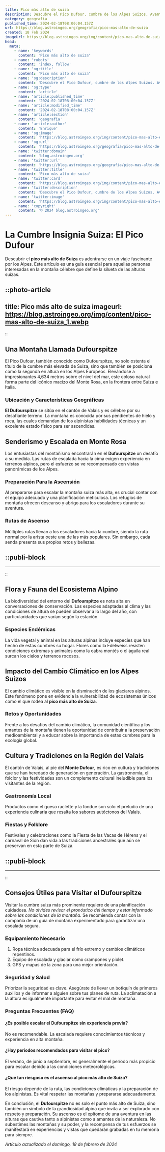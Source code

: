 ```yaml
---
title: Pico más alto de suiza
description: Descubre el Pico Dufour, cumbre de los Alpes Suizos. Aventúrate en su ascenso y vive la majestuosidad de las montañas más altas de Suiza.
category: geografia
published_time: 2024-02-18T08:00:04.157Z
url: https://blog.astroingeo.org/geografia/pico-mas-alto-de-suiza
created: 18 Feb 2024
imageUrl: https://blog.astroingeo.org/img/content/pico-mas-alto-de-suiza_1.webp
head:
  meta:
    - name: 'keywords'
      content: 'Pico más alto de suiza'
    - name: 'robots'
      content: 'index, follow'
    - name: 'og:title'
      content: 'Pico más alto de suiza'
    - name: 'og:description'
      content: 'Descubre el Pico Dufour, cumbre de los Alpes Suizos. Aventúrate en su ascenso y vive la majestuosidad de las montañas más altas de Suiza.'
    - name: 'og:type'
      content: 'article'
    - name: 'article:published_time'
      content: '2024-02-18T08:00:04.157Z'
    - name: 'article:modified_time'
      content: '2024-02-18T08:00:04.157Z'
    - name: 'article:section'
      content: 'geografia'
    - name: 'article:author'
      content: 'Enrique'
    - name: 'og:image'
      content: 'https://blog.astroingeo.org/img/content/pico-mas-alto-de-suiza_1.webp'
    - name: 'og:url'
      content: 'https://blog.astroingeo.org/geografia/pico-mas-alto-de-suiza'
    - name: 'twitter:domain'
      content: 'blog.astroingeo.org'
    - name: 'twitter:url'
      content: 'https://blog.astroingeo.org/geografia/pico-mas-alto-de-suiza'
    - name: 'twitter:title'
      content: 'Pico más alto de suiza'
    - name: 'twitter:card'
      content: 'https://blog.astroingeo.org/img/content/pico-mas-alto-de-suiza_1.webp'
    - name: 'twitter:description'
      content: 'Descubre el Pico Dufour, cumbre de los Alpes Suizos. Aventúrate en su ascenso y vive la majestuosidad de las montañas más altas de Suiza.'
    - name: 'twitter:image'
      content: 'https://blog.astroingeo.org/img/content/pico-mas-alto-de-suiza_1.webp'
    - name: 'copyright'
      content: '© 2024 blog.astroingeo.org'
---
```

# La Cumbre Insignia Suiza: El Pico Dufour

Descubrir el **pico más alto de Suiza** es adentrarse en un viaje fascinante por los Alpes. Este artículo es una guía esencial para aquellas personas interesadas en la montaña célebre que define la silueta de las alturas suizas.


::photo-article
---
title: Pico más alto de suiza
imageurl: https://blog.astroingeo.org/img/content/pico-mas-alto-de-suiza_1.webp
---
::


## Una Montaña Llamada Dufourspitze

El Pico Dufour, también conocido como Dufourspitze, no solo ostenta el título de la cumbre más elevada de Suiza, sino que también se posiciona como la segunda en altura en los Alpes Europeos. Elevándose a impresionantes 4,634 metros sobre el nivel del mar, este coloso natural forma parte del icónico macizo del Monte Rosa, en la frontera entre Suiza e Italia.

### **Ubicación y Características Geográficas**

**El Dufourspitze** se sitúa en el cantón de Valais y es célebre por su desafiante terreno. La montaña es conocida por sus pendientes de hielo y roca, las cuales demandan de los alpinistas habilidades técnicas y un excelente estado físico para ser ascendidas.

## Senderismo y Escalada en Monte Rosa

Los entusiastas del montañismo encontrarán en el **Dufourspitze** un desafío a su medida. Las rutas de escalada hacia la cima exigen experiencia en terrenos alpinos, pero el esfuerzo se ve recompensado con vistas panorámicas de los Alpes.

### **Preparación Para la Ascensión**

Al prepararse para escalar la montaña suiza más alta, es crucial contar con el equipo adecuado y una planificación meticulosa. Los refugios de montaña ofrecen descanso y abrigo para los escaladores durante su aventura.

### **Rutas de Ascenso**

Múltiples rutas llevan a los escaladores hacia la cumbre, siendo la ruta normal por la arista oeste una de las más populares. Sin embargo, cada senda presenta sus propios retos y bellezas. 


  ::publi-block
  ---
  ---
  ::
  
  
## Flora y Fauna del Ecosistema Alpino

La biodiversidad del entorno del **Dufourspitze** es nota alta en conversaciones de conservación. Las especies adaptadas al clima y las condiciones de altura se pueden observar a lo largo del año, con particularidades que varían según la estación.

### **Especies Endémicas**

La vida vegetal y animal en las alturas alpinas incluye especies que han hecho de estas cumbres su hogar. Flores como la Edelweiss resisten condiciones extremas y animales como la cabra montés o el águila real surcan los cielos y terrenos rocosos.

## Impacto del Cambio Climático en los Alpes Suizos

El cambio climático es visible en la disminución de los glaciares alpinos. Este fenómeno pone en evidencia la vulnerabilidad de ecosistemas únicos como el que rodea al **pico más alto de Suiza**.

### **Retos y Oportunidades**

Frente a los desafíos del cambio climático, la comunidad científica y los amantes de la montaña tienen la oportunidad de contribuir a la preservación medioambiental y a educar sobre la importancia de estas cumbres para la ecología global.

## Cultura y Tradiciones en la Región del Valais

El cantón de Valais, al pie del **Monte Dufour**, es rico en cultura y tradiciones que se han heredado de generación en generación. La gastronomía, el folclor y las festividades son un complemento cultural ineludible para los visitantes de la región.

### **Gastronomía Local**

Productos como el queso raclette y la fondue son solo el preludio de una experiencia culinaria que resalta los sabores autóctonos del Valais.

### **Fiestas y Folklore**

Festivales y celebraciones como la Fiesta de las Vacas de Hérens y el carnaval de Sion dan vida a las tradiciones ancestrales que aún se preservan en esta parte de Suiza.


  ::publi-block
  ---
  ---
  ::
  
  
## Consejos Útiles para Visitar el Dufourspitze

Visitar la cumbre suiza más prominente requiere de una planificación cuidadosa. _No olvides revisar el pronóstico del tiempo y estar informado sobre las condiciones de la montaña._ Se recomienda contar con la compañía de un guía de montaña experimentado para garantizar una escalada segura.

### **Equipamiento Necesario**

1. Ropa técnica adecuada para el frío extremo y cambios climáticos repentinos.
2. Equipo de escalada y glaciar como crampones y piolet.
3. GPS y mapas de la zona para una mejor orientación.

### **Seguridad y Salud**

Priorizar la seguridad es clave. Asegúrate de llevar un botiquín de primeros auxilios y de informar a alguien sobre tus planes de ruta. La aclimatación a la altura es igualmente importante para evitar el mal de montaña.

### Preguntas Frecuentes (FAQ)

#### ¿Es posible escalar el Dufourspitze sin experiencia previa?

No es recomendable. La escalada requiere conocimientos técnicos y experiencia en alta montaña.

#### ¿Hay períodos recomendados para visitar el pico?

El verano, de junio a septiembre, es generalmente el período más propicio para escalar debido a las condiciones meteorológicas.

#### ¿Qué tan riesgoso es el ascenso al pico más alto de Suiza?

El riesgo depende de la ruta, las condiciones climáticas y la preparación de los alpinistas. Es vital respetar las montañas y prepararse adecuadamente.

En conclusión, el **Dufourspitze** no es solo el punto más alto de Suiza, sino también un símbolo de la grandiosidad alpina que invita a ser explorado con respeto y preparación. Su ascenso es el epítome de una aventura en las alturas que cautiva tanto a alpinistas como a amantes de la naturaleza. No subestimes las montañas y su poder, y la recompensa de tus esfuerzos se manifestará en experiencias y vistas que quedarán grabadas en tu memoria para siempre.

_Artículo actualizado el domingo, 18 de febrero de 2024_